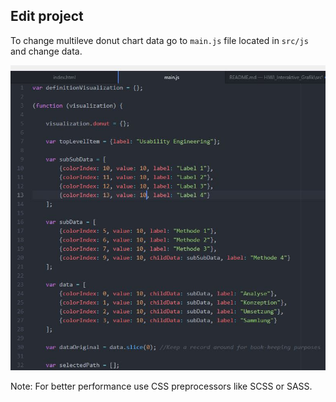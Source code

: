 ## Edit project
To change multileve donut chart data go to `main.js` file located in `src/js` and change data.

![alt change data](https://github.com/19JeHe92/HIWI_Interaktive_Grafik/blob/master/howto/img/change_data.JPG)

Note: For better performance use CSS preprocessors like SCSS or SASS.

